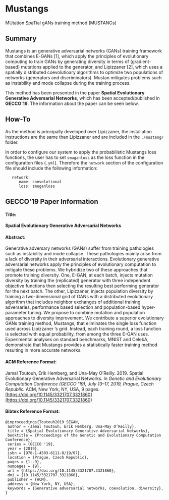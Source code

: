# Mustangs

MUtation SpaTial gANs training method (MUSTANGs)

## Summary

Mustangs is an generative adversarial networks (GANs) training framework that combines E-GANs [1], which apply the principles of evolutionary computing to train GANs by generating diversity in terms of (gradient-based) mutations applied to the generator, and Lipizzaner [2], which uses a spatially distributed coevolutioary algorithms to optimize two populations of networks (generators and discriminators). Mustan mitigates problems such as instability and mode collapse during the training process. 

This method has been presented in the paper **Spatial Evolutionary Generative Adversarial Networks**, which has been accepted/published in **GECCO'19**. The information about the paper can be seen below.

## How-To

As the method is principally developed over Lipizzaner, the installation instructions are the same than Lipizzaner and are included in the `./mustang/` folder. 

In order to configure our system to apply the probabilistic Mustangs loss functions, the user has to set `smuganloss` as the loss function in the configuration files (`.yml`). Therefore the `network` section of the configuration file should include the following information:

   ```
      network:
         name: convolutional
         loss: smuganloss 
   ```

## GECCO'19 Paper Information

#### Title: 
**Spatial Evolutionary Generative Adversarial Networks**

#### Abstract: 
Generative adversary networks (GANs) suffer from training pathologies such as instability and mode collapse. These pathologies mainly arise from a lack of diversity in their adversarial interactions. Evolutionary generative adversarial networks apply the principles of evolutionary computation to mitigate these problems. We hybridize two of these approaches that promote training diversity. One, E-GAN, at each batch, injects mutation diversity by training the (replicated) generator with three independent objective functions then selecting the resulting best performing generator for the next batch. The other, Lipizzaner, injects population diversity by training a two-dimensional grid of GANs with a distributed evolutionary algorithm that includes neighbor exchanges of additional training adversaries, performance based selection and population-based hyper-parameter tuning. We propose to combine mutation and population approaches to diversity improvement. We contribute a superior evolutionary GANs training method, Mustangs, that eliminates the single loss function used across Lipizzaner ’s grid. Instead, each training round, a loss function is selected with equal probability, from among the three E-GAN uses. Experimental analyses on standard benchmarks, MNIST and CelebA, demonstrate that Mustangs provides a statistically faster training method resulting in more accurate networks.

#### ACM Reference Format:

Jamal Toutouh, Erik Hemberg, and Una-May O’Reilly. 2019. Spatial Evolutionary Generative Adversarial Networks. In *Genetic and Evolutionary Computation Conference (GECCO ’19), July 13–17, 2019, Prague, Czech Republic.* ACM, New York, NY, USA, 9 pages. [https://doi.org/10.1145/3321707.3321860](https://doi.org/10.1145/3321707.3321860)

#### Bibtex Reference Format:

```
@inproceedings{Toutouh2019_SEGAN,
 author = {Jamal Toutouh, Erik Hemberg, Una-May O’Reilly},
 title = {Spatial Evolutionary Generative Adversarial Networks},
 booktitle = {Proceedings of the Genetic and Evolutionary Computation Conference},
 series = {GECCO '19},
 year = {2019},
 isbn = {978-1-4503-6111-8/19/07},
 location = {Prague, Czech Republic},
 pages = {1--9},
 numpages = {9},
 url = {https://doi.org/10.1145/3321707.3321860},
 doi = {10.1145/3321707.3321860},
 publisher = {ACM},
 address = {New York, NY, USA},
 keywords = {Generative adversarial networks, coevolution, diversity},
} 
```


